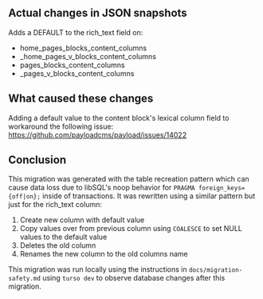 ## Actual changes in JSON snapshots

Adds a DEFAULT to the rich_text field on:

- home_pages_blocks_content_columns
- \_home_pages_v_blocks_content_columns
- pages_blocks_content_columns
- \_pages_v_blocks_content_columns

## What caused these changes

Adding a default value to the content block's lexical column field to workaround the following issue: https://github.com/payloadcms/payload/issues/14022

## Conclusion

This migration was generated with the table recreation pattern which can cause data loss due to libSQL's noop behavior for `PRAGMA foreign_keys={off|on};` inside of transactions. It was rewritten using a similar pattern but just for the rich_text column:

1. Create new column with default value
2. Copy values over from previous column using `COALESCE` to set NULL values to the default value
3. Deletes the old column
4. Renames the new column to the old columns name

This migration was run locally using the instructions in `docs/migration-safety.md` using `turso dev` to observe database changes after this migration.
